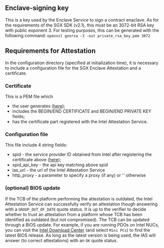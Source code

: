 <!--- -*- mode: markdown; fill-column: 80 -*- --->
<!---
Licensed under Creative Commons Attribution 4.0 International License
https://creativecommons.org/licenses/by/4.0/
--->

## Enclave-signing key ##
This is a key used by the Enclave Service to sign a contract enaclave.
As for the requirements of the SGX SDK (v2.1), this must be an
3072-bit RSA key with public exponent 3. For testing purposes,
this can be generated with the following command:
``openssl genrsa -3 -out private_rsa_key.pem 3072``

## Requirements for Attestation ##
In the configuration directory (specified at initialization time),
it is necessary to include a configuration file for the SGX Enclave Attestation
and a certificate.

### Certificate ###
This is a PEM file which
* the user generates ([here](https://software.intel.com/en-us/articles/certificate-requirements-for-intel-attestation-services));
* includes the BEGIN/END CERTIFICATE and BEGIN/END PRIVATE KEY fields;
* has the certificate part registered with the Intel Attestation Service.

### Configuration file ###
This file include 4 string fields:
* spid - the service provider ID obtained from Intel after registering the certificate above
 ([here](https://api.portal.trustedservices.intel.com/EPID-attestation));
* spid_api_key - the api key matching above spid
* ias_url - the url of the Intel Attestation Service
* http_proxy - a parameter to specify a proxy (if any) or '' otherwise

### (optional) BIOS update ###
If the TCB of the platform performing the attestation is outdated, the
Intel Attestation Service can successfully verify an attestation though answering
with a `GROUP_OUT_OF_DATE` quote status. It is up to the verifier to decide whether to
trust an attestation from a platform whose TCB has been identified as outdated
(but not compromised).
The TCB can be updated through a BIOS update. For example, if you are running PDOs on
Intel NUCs, you can visit the [Intel Download Center](https://downloadcenter.intel.com/)
(and select `Mini PCs`) to find the latest BIOS release.
As long as the latest version is being used, the IAS will answer (to correct attestations)
with an `OK` quote status.
